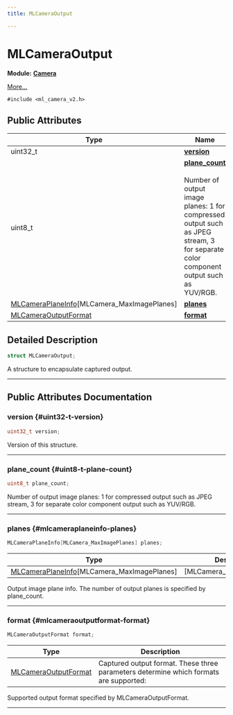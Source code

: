 ```yaml
---
title: MLCameraOutput

---
```


# MLCameraOutput

**Module:** **[Camera](/versioned_docs/version-14-Jun-2023/api-ref/api/Modules/group___camera/group___camera.md)**



 [More...](#detailed-description)


`#include <ml_camera_v2.h>`

## Public Attributes

| Type           | Name           |
| -------------- | -------------- |
| uint32_t | **[version](/versioned_docs/version-14-Jun-2023/api-ref/api/Modules/group___camera/struct_m_l_camera_output.md#uint32-t-version)**  |
| uint8_t | **[plane_count](/versioned_docs/version-14-Jun-2023/api-ref/api/Modules/group___camera/struct_m_l_camera_output.md#uint8-t-plane-count)** <br></br>Number of output image planes:   1 for compressed output such as JPEG stream,   3 for separate color component output such as YUV/RGB.  |
| [MLCameraPlaneInfo](/versioned_docs/version-14-Jun-2023/api-ref/api/Modules/group___camera/struct_m_l_camera_plane_info.md)[MLCamera_MaxImagePlanes] | **[planes](/versioned_docs/version-14-Jun-2023/api-ref/api/Modules/group___camera/struct_m_l_camera_output.md#mlcameraplaneinfo-planes)**  |
| [MLCameraOutputFormat](/versioned_docs/version-14-Jun-2023/api-ref/api/Modules/group___camera/group___camera.md#enums-mlcameraoutputformat) | **[format](/versioned_docs/version-14-Jun-2023/api-ref/api/Modules/group___camera/struct_m_l_camera_output.md#mlcameraoutputformat-format)**  |

## Detailed Description

```cpp
struct MLCameraOutput;
```


A structure to encapsulate captured output. 





-----------
## Public Attributes Documentation

### version {#uint32-t-version}

```cpp
uint32_t version;
```


Version of this structure. 





-----------

### plane_count {#uint8-t-plane-count}

```cpp
uint8_t plane_count;
```

Number of output image planes:   1 for compressed output such as JPEG stream,   3 for separate color component output such as YUV/RGB. 





-----------

### planes {#mlcameraplaneinfo-planes}

```cpp
MLCameraPlaneInfo[MLCamera_MaxImagePlanes] planes;
```



| Type | Description |
|--|--|
| [MLCameraPlaneInfo](/versioned_docs/version-14-Jun-2023/api-ref/api/Modules/group___camera/struct_m_l_camera_plane_info.md)[MLCamera_MaxImagePlanes] | [MLCamera_MaxImagePlanes] |


Output image plane info. The number of output planes is specified by plane_count. 





-----------

### format {#mlcameraoutputformat-format}

```cpp
MLCameraOutputFormat format;
```



| Type | Description |
|--|--|
| [MLCameraOutputFormat](/versioned_docs/version-14-Jun-2023/api-ref/api/Modules/group___camera/group___camera.md#enums-mlcameraoutputformat) | Captured output format. These three parameters determine which formats are supported:  |


Supported output format specified by MLCameraOutputFormat. 





-----------


